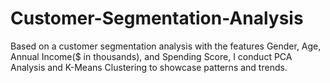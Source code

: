 # Customer-Segmentation-Analysis
Based on a customer segmentation analysis with the features Gender, Age, Annual Income($ in thousands), and Spending Score, I conduct PCA Analysis and K-Means Clustering to showcase patterns and trends.
